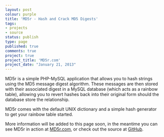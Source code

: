 ```yaml
---
layout: post
colour: purple
title: 'MD5r - Hash and Crack MD5 Digests'
tags:
- projects
- source
status: publish
type: page
published: true
comments: true
project: true
project_title: 'MD5r.com'
project_date: "January 21, 2013"
---
```

MD5r is a simple PHP-MySQL application that allows you to hash strings using the MD5 message digest algorithm. These messages are then stored with their associated digest in a MySQL database (which acts as a rainbow table), allowing you to revert hashes back into their original form should the database store the relationship.

MD5r comes with the default UNIX dictionary and a simple hash generator to get your rainbow table started.

More information will be added to this page soon, in the meantime you can see MD5r in action at [MD5r.com](http://md5r.com), or check out the source at [GitHub](https://github.com/ChrisMorrisOrg/MD5r.com).
